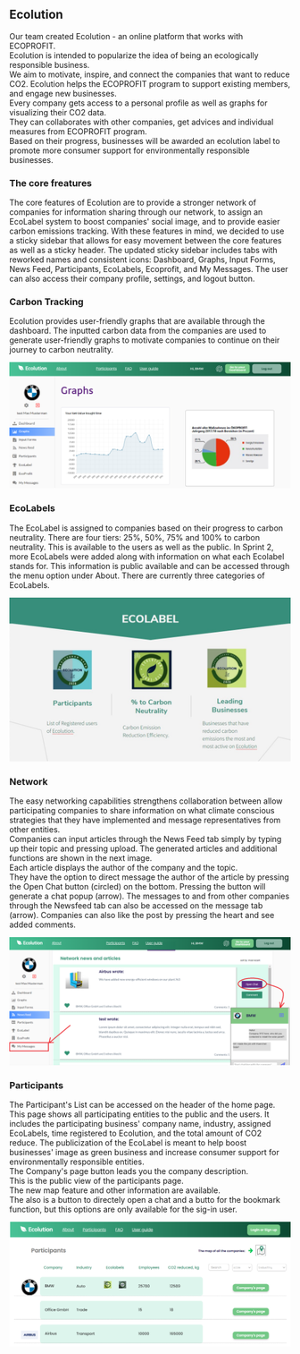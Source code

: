 ## Ecolution
Our team created Ecolution - an online platform that works with ECOPROFIT.\
Ecolution is intended to popularize the idea of being an ecologically responsible business. \
We aim to motivate, inspire, and connect the companies that want to reduce CO2. Ecolution helps the ECOPROFIT program to support existing members, and engage new businesses. \
Every company gets access to a personal profile as well as graphs for visualizing their CO2 data. \
They can collaborates with other companies, get advices and individual measures from ECOPROFIT program. \
Based on their progress, businesses will be awarded an ecolution label to promote more consumer support for environmentally responsible businesses.

### The core freatures
The core features of Ecolution are to provide a stronger network of companies for information sharing through our network, to assign an EcoLabel system to boost companies' social image, and to provide easier carbon emissions tracking. With these features in mind, we decided to use a sticky sidebar that allows for easy movement between the core features as well as a sticky header. The updated sticky sidebar includes tabs with reworked names and consistent icons: Dashboard, Graphs, Input Forms, News Feed, Participants, EcoLabels, Ecoprofit, and My Messages.
The user can also access their company profile, settings, and logout button.

### Carbon Tracking

Ecolution provides user-friendly graphs that are available through the dashboard. The inputted carbon data from the companies are used to generate user-friendly graphs to motivate companies to continue on their journey to carbon neutrality.

![Graphs](https://raw.githubusercontent.com/gxc-international-innovation-challenge/gxc-team-13/main/Version%202%20Prototype/Graphs.png?token=AL3VS6K6H7NZ3HAURI43FPS73SICA)

### EcoLabels

The EcoLabel is assigned to companies based on their progress to carbon neutrality. There are four tiers: 25%, 50%, 75% and 100% to carbon neutrality. This is available to the users as well as the public. In Sprint 2, more EcoLabels were added along with information on what each Ecolabel stands for. This information is public available and can be accessed through the menu option under About. There are currently three categories of EcoLabels.

![EcoLabels](https://raw.githubusercontent.com/gxc-international-innovation-challenge/gxc-team-13/main/ecolabel_presentation.jpg?token=AL3VS6JDM237AZIE2YLGCS273SIUS)


### Network

The easy networking capabilities strengthens collaboration between allow participating companies to share information on what climate conscious strategies that they have implemented and message representatives from other entities. \
Companies can input articles through the News Feed tab simply by typing up their topic and pressing upload. The generated articles and additional functions are shown in the next image.\
Each article displays the author of the company and the topic. \
They have the option to direct message the author of the article by pressing the Open Chat button (circled) on the bottom. Pressing the button will generate a chat popup (arrow). The messages to and from other companies through the Newsfeed tab can also be accessed on the message tab (arrow). Companies can also like the post by pressing the heart and see added comments.

![Network](https://raw.githubusercontent.com/gxc-international-innovation-challenge/gxc-team-13/main/Version%202%20Prototype/Newsfeed%202.png?token=AL3VS6IJ5QLFFD4FBDXDWSC73SJJG)

### Participants

The Participant's List can be accessed on the header of the home page. This page shows all participating entities to the public and the users. It includes the participating business' company name, industry, assigned EcoLabels, time registered to Ecolution, and the total amount of CO2 reduce. The publicization of the EcoLabel is meant to help boost businesses' image as green business and increase consumer support for environmentally responsible entities.\
The Company's page button leads you the company description. \
This is the public view of the participants page.\
The new map feature and other information are available.\
The also is a button to directely open a chat and a butto for the bookmark function, but this options are only available for the sig-in user.


![Partecipants](https://raw.githubusercontent.com/gxc-international-innovation-challenge/gxc-team-13/main/Version%202%20Prototype/Public%20View%20of%20Participants%20page.png?token=AL3VS6OLOQYIUBU2ACILV5C73SL6G)


